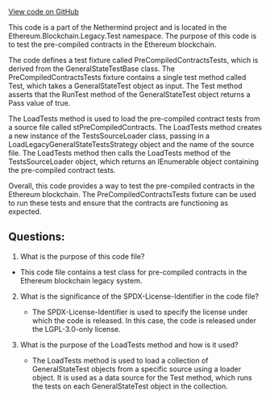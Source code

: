 [View code on GitHub](https://github.com/NethermindEth/nethermind/src/Nethermind/Ethereum.Blockchain.Legacy.Test/PreCompiledContractsTests.cs)

This code is a part of the Nethermind project and is located in the Ethereum.Blockchain.Legacy.Test namespace. The purpose of this code is to test the pre-compiled contracts in the Ethereum blockchain. 

The code defines a test fixture called PreCompiledContractsTests, which is derived from the GeneralStateTestBase class. The PreCompiledContractsTests fixture contains a single test method called Test, which takes a GeneralStateTest object as input. The Test method asserts that the RunTest method of the GeneralStateTest object returns a Pass value of true.

The LoadTests method is used to load the pre-compiled contract tests from a source file called stPreCompiledContracts. The LoadTests method creates a new instance of the TestsSourceLoader class, passing in a LoadLegacyGeneralStateTestsStrategy object and the name of the source file. The LoadTests method then calls the LoadTests method of the TestsSourceLoader object, which returns an IEnumerable<GeneralStateTest> object containing the pre-compiled contract tests.

Overall, this code provides a way to test the pre-compiled contracts in the Ethereum blockchain. The PreCompiledContractsTests fixture can be used to run these tests and ensure that the contracts are functioning as expected.
## Questions: 
 1. What is the purpose of this code file?
   - This code file contains a test class for pre-compiled contracts in the Ethereum blockchain legacy system.

2. What is the significance of the SPDX-License-Identifier in the code file?
   - The SPDX-License-Identifier is used to specify the license under which the code is released. In this case, the code is released under the LGPL-3.0-only license.

3. What is the purpose of the LoadTests method and how is it used?
   - The LoadTests method is used to load a collection of GeneralStateTest objects from a specific source using a loader object. It is used as a data source for the Test method, which runs the tests on each GeneralStateTest object in the collection.